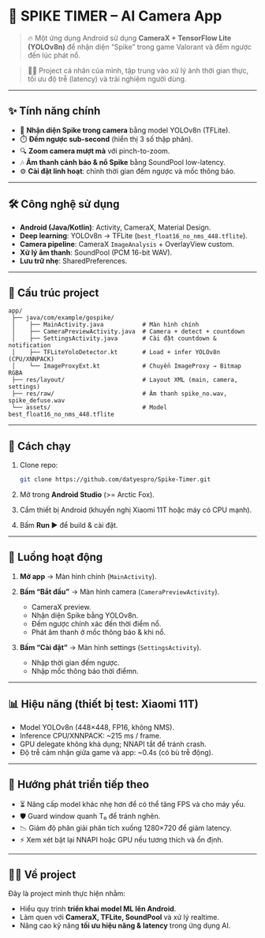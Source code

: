 # 📱 SPIKE TIMER – AI Camera App

> 🔥 Một ứng dụng Android sử dụng **CameraX + TensorFlow Lite (YOLOv8n)** để nhận diện “Spike” trong game Valorant và đếm ngược đến lúc phát nổ.

> 👨‍💻 Project cá nhân của mình, tập trung vào xử lý ảnh thời gian thực, tối ưu độ trễ (latency) và trải nghiệm người dùng.

---

## ✨ Tính năng chính

* 🎥 **Nhận diện Spike trong camera** bằng model YOLOv8n (TFLite).
* ⏱️ **Đếm ngược sub-second** (hiển thị 3 số thập phân).
* 🔍 **Zoom camera mượt mà** với pinch-to-zoom.
* 🎶 **Âm thanh cảnh báo & nổ Spike** bằng SoundPool low-latency.
* ⚙️ **Cài đặt linh hoạt**: chỉnh thời gian đếm ngược và mốc thông báo.

---

## 🛠️ Công nghệ sử dụng

* **Android (Java/Kotlin)**: Activity, CameraX, Material Design.
* **Deep learning**: YOLOv8n → TFLite (`best_float16_no_nms_448.tflite`).
* **Camera pipeline**: CameraX `ImageAnalysis` + OverlayView custom.
* **Xử lý âm thanh**: SoundPool (PCM 16-bit WAV).
* **Lưu trữ nhẹ**: SharedPreferences.

---

## 📂 Cấu trúc project

```
app/
 ├── java/com/example/gospike/
 │    ├── MainActivity.java           # Màn hình chính
 │    ├── CameraPreviewActivity.java  # Camera + detect + countdown
 │    ├── SettingsActivity.java       # Cài đặt countdown & notification
 │    ├── TFLiteYoloDetector.kt       # Load + infer YOLOv8n (CPU/XNNPACK)
 │    └── ImageProxyExt.kt            # Chuyển ImageProxy → Bitmap RGBA
 ├── res/layout/                      # Layout XML (main, camera, settings)
 ├── res/raw/                         # Âm thanh spike_no.wav, spike_defuse.wav
 └── assets/                          # Model best_float16_no_nms_448.tflite
```

---

## 🚀 Cách chạy

1. Clone repo:

   ```bash
   git clone https://github.com/datyespro/Spike-Timer.git
   ```
2. Mở trong **Android Studio** (>= Arctic Fox).
3. Cắm thiết bị Android (khuyến nghị Xiaomi 11T hoặc máy có CPU mạnh).
4. Bấm **Run ▶** để build & cài đặt.

---

## 📸 Luồng hoạt động

1. **Mở app** → Màn hình chính (`MainActivity`).
2. **Bấm “Bắt đầu”** → Màn hình camera (`CameraPreviewActivity`).

   * CameraX preview.
   * Nhận diện Spike bằng YOLOv8n.
   * Đếm ngược chính xác đến thời điểm nổ.
   * Phát âm thanh ở mốc thông báo & khi nổ.
3. **Bấm “Cài đặt”** → Màn hình settings (`SettingsActivity`).

   * Nhập thời gian đếm ngược.
   * Nhập mốc thông báo thời điểmn.

---

## 📊 Hiệu năng (thiết bị test: Xiaomi 11T)

* Model YOLOv8n (448×448, FP16, không NMS).
* Inference CPU/XNNPACK: \~215 ms / frame.
* GPU delegate không khả dụng; NNAPI tắt để tránh crash.
* Độ trễ cảm nhận giữa game và app: \~0.4s (có bù trễ động).

---

## 🔮 Hướng phát triển tiếp theo

* ⏳ Nâng cấp model khác nhẹ hơn để có thể tăng FPS và cho máy yếu.
* 🛡️ Guard window quanh T₀ để tránh nghẽn.
* 📉 Giảm độ phân giải phân tích xuống 1280×720 để giảm latency.
* ⚡ Xem xét bật lại NNAPI hoặc GPU nếu tương thích và  ổn định.

---

## 👨‍🎓 Về project

Đây là project mình thực hiện nhằm:

* Hiểu quy trình **triển khai model ML lên Android**.
* Làm quen với **CameraX, TFLite, SoundPool** và xử lý realtime.
* Nâng cao kỹ năng **tối ưu hiệu năng & latency** trong ứng dụng AI.


